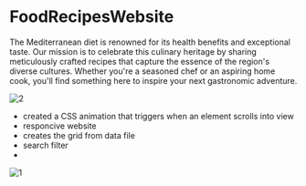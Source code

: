 # FoodRecipesWebsite

The Mediterranean diet is renowned for its health benefits and exceptional taste. 
Our mission is to celebrate this culinary heritage by sharing meticulously crafted recipes that capture the essence of the region's diverse cultures. Whether you're a seasoned chef or an aspiring home cook, you'll find something here to inspire your next gastronomic adventure.

![2](https://github.com/phos589/FoodRecipesWebsite/assets/140889919/56bf455a-b044-4611-b3c9-d4d9e52a6e17)

* created a CSS animation that triggers when an element scrolls into view
* responcive website
* creates the grid from data file
* search filter
* 

![1](https://github.com/phos589/FoodRecipesWebsite/assets/140889919/80bd3ee6-3be1-4173-be6e-e8730f8c5b4b)
